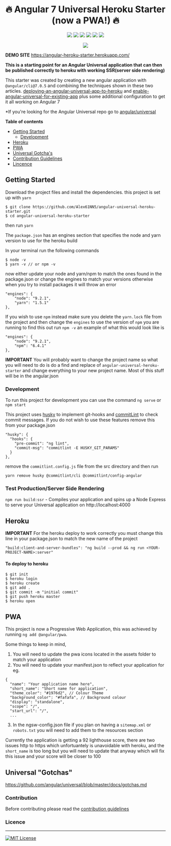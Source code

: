 <h1 align="center">🔥 Angular 7 Universal Heroku Starter (now a PWA!) 🔥</h1>
<p align="center">
  <img src="https://img.shields.io/badge/Angular-7.0.5-red.svg" />
  <img src="https://img.shields.io/badge/Maintained-yes-green.svg" />
  <img src="https://img.shields.io/badge/awesome-yes-blue.svg" />
  <img src="https://img.shields.io/badge/contributions-welcome-brightgreen.svg?style=flat" />
  <img src="https://img.shields.io/github/contributors/Alex61NN5/angular-universal-pwa-heroku-starter.svg" />
  <img src="https://img.shields.io/twitter/follow/alexginns.svg?style=social" />
</p>
<p align="center">
  <img src="https://user-images.githubusercontent.com/20350641/48462006-7ab8c500-e82a-11e8-8f0a-cedf39303957.png" />
</p>

**DEMO SITE**
https://angular-heroku-starter.herokuapp.com/

**This is a starting point for an Angular Universal application that can then be published correctly to heroku with working SSR(server side rendering)**

This starter was created by creating a new angular application with `@angular/cli@7.0.5` and combining the techniques shown in these two articles. [deploying-an-angular-universal-app-to-heroku](https://medium.com/augie-gardner/deploying-an-angular-universal-app-to-heroku-eca2b7966947) and [enable-angular-universal-for-existing-app](https://medium.com/@mafshin/enable-angular-universal-for-existing-app-3a17694b9177) plus some additional configuration to get it all working on Angular 7

*If you're looking for the Angular Universal repo go to [angular/universal](https://github.com/angular/universal)

**Table of contents**
* [Getting Started](https://github.com/Alex61NN5/angular-universal-heroku-starter#getting-started)
  * [Development](https://github.com/Alex61NN5/angular-universal-heroku-starter#getting-started)
* [Heroku](https://github.com/Alex61NN5/angular-universal-heroku-starter#getting-started)
* [PWA](https://github.com/Alex61NN5/angular-universal-heroku-starter#getting-started)
* [Universal Gotcha's](https://github.com/Alex61NN5/angular-universal-heroku-starter#universal-gotchas)
* [Contribution Guidelines](https://github.com/Alex61NN5/angular-universal-heroku-starter/blob/master/CONTRIBUTING.md)
* [Lincence](https://github.com/Alex61NN5/angular-universal-heroku-starter/blob/master/LICENSE)

## Getting Started

Download the project files and install the dependencies. this project is set up with `yarn`

```
$ git clone https://github.com/Alex61NN5/angular-universal-heroku-starter.git
$ cd angular-universal-heroku-starter
```
then run `yarn`

The `package.json` has an engines section that specifies the node and yarn version to use for the heroku build

In your terminal run the following commands
```
$ node -v
$ yarn -v // or npm -v
```
now either update your node and yarn/npm to match the ones found in the package.json or change the engines to match your versions otherwise when you try to install packages it will throw an error

```
"engines": {
    "node": "9.2.1",
    "yarn": "1.5.1"
},
```

If you wish to use `npm` instead make sure you delete the `yarn.lock` file from the project and then change the `engines` to use the version of `npm` you are running to find this out run `npm -v` an example of what this would look like is 

```
"engines": {
    "node": "9.2.1",
    "npm": "6.4.1"
},
```
**IMPORTANT**
You will probably want to change the project name so what you will need to do is do a find and replace of `angular-universal-heroku-starter` and change everything to your new project name. Most of this stuff will be in the angular.json


### Development

To run this project for development you can use the command `ng serve` or `npm start`

This project uses [husky](https://github.com/typicode/husky) to implement git-hooks and [commitLint](https://github.com/marionebl/commitlint) to check commit messages. If you do not wish to use these features remove this from your package.json

```
"husky": {
  "hooks": {
    "pre-commit": "ng lint",
    "commit-msg": "commitlint -E HUSKY_GIT_PARAMS"
  }
},
```
remove the `commitlint.config.js` file from the src directory and then run 

`yarn remove husky @commitlint/cli @commitlint/config-angular`

### Test Production/Server Side Rendering

`npm run build:ssr` - Compiles your application and spins up a Node Express to serve your Universal application on http://localhost:4000

## Heroku

**IMPORTANT** For the heroku deploy to work correctly you must change this line in your package.json to match the new name of the project

`"build:client-and-server-bundles": "ng build --prod && ng run <YOUR-PROJECT-NAME>:server"`

#### To deploy to heroku

```
$ git init
$ heroku login
$ heroku create
$ git add .
$ git commit -m "initial commit"
$ git push heroku master
$ heroku open
```

## PWA

This project is now a Progressive Web Application, this was achieved by running `ng add @angular/pwa`.

Some things to keep in mind, 
1. You will need to update the pwa icons located in the assets folder to match your application
2. You will need to update your manifest.json to reflect your application for eg.

```
{
  "name": "Your application name here",
  "short_name": "Short name for application",
  "theme_color": "#1976d2", // Colour Theme
  "background_color": "#fafafa", // Background colour
  "display": "standalone", 
  "scope": "/",
  "start_url": "/",
  ...
```
3. In the ngsw-config.json file if you plan on having a `sitemap.xml` or `robots.txt` you will need to add them to the resources section

Currently the application is getting a 92 lighthouse score, there are two issues http to https which unfortuantely is unavoidable with heroku, and the `short_name` is too long but you will need to update that anyway which will fix this issue and your score will be closer to 100

## Universal "Gotchas"

https://github.com/angular/universal/blob/master/docs/gotchas.md

### Contribution

Before contributing please read the [contribution guidelines](https://github.com/Alex61NN5/angular-universal-heroku-starter/blob/master/CONTRIBUTING.md)

### Licence
<hr>

[![MIT License](https://img.shields.io/badge/license-MIT-blue.svg?style=flat)](/LICENSE)
